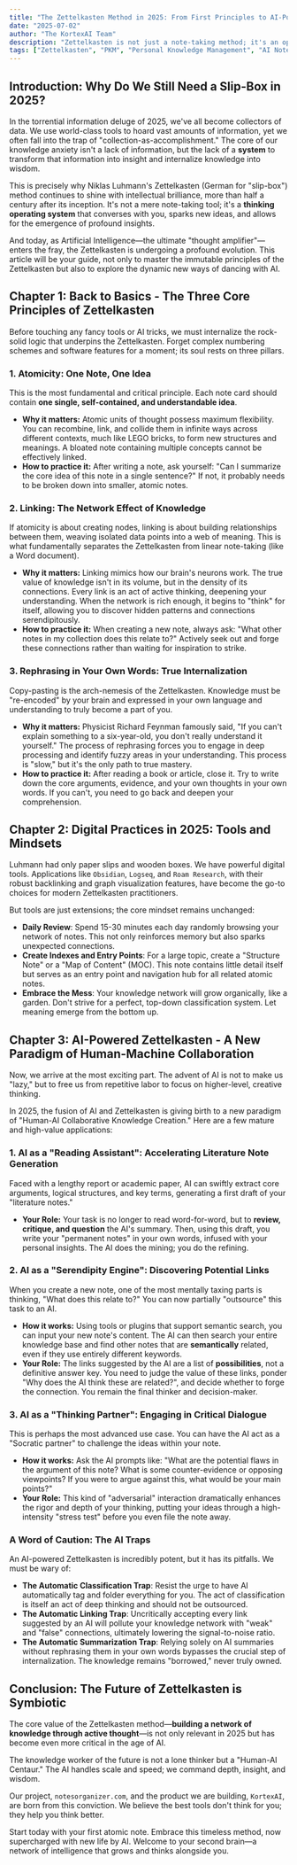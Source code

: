 ```yaml
---
title: "The Zettelkasten Method in 2025: From First Principles to AI-Powered Symbiosis"
date: "2025-07-02"
author: "The KortexAI Team"
description: "Zettelkasten is not just a note-taking method; it's an operating system for your mind. In 2025, as AI sweeps through our workflows, this powerful, age-old methodology is undergoing an unprecedented evolution. This article will guide you from its core principles to the cutting edge of AI augmentation, offering fresh insights for beginners and seasoned practitioners alike."
tags: ["Zettelkasten", "PKM", "Personal Knowledge Management", "AI Notes", "Obsidian", "Knowledge Management", "Methodology"]
---
```


## Introduction: Why Do We Still Need a Slip-Box in 2025?

In the torrential information deluge of 2025, we've all become collectors of data. We use world-class tools to hoard vast amounts of information, yet we often fall into the trap of "collection-as-accomplishment." The core of our knowledge anxiety isn't a lack of information, but the lack of a **system** to transform that information into insight and internalize knowledge into wisdom.

This is precisely why Niklas Luhmann's Zettelkasten (German for "slip-box") method continues to shine with intellectual brilliance, more than half a century after its inception. It's not a mere note-taking tool; it's a **thinking operating system** that converses with you, sparks new ideas, and allows for the emergence of profound insights.

And today, as Artificial Intelligence—the ultimate "thought amplifier"—enters the fray, the Zettelkasten is undergoing a profound evolution. This article will be your guide, not only to master the immutable principles of the Zettelkasten but also to explore the dynamic new ways of dancing with AI.

## Chapter 1: Back to Basics - The Three Core Principles of Zettelkasten

Before touching any fancy tools or AI tricks, we must internalize the rock-solid logic that underpins the Zettelkasten. Forget complex numbering schemes and software features for a moment; its soul rests on three pillars.

### 1. Atomicity: One Note, One Idea

This is the most fundamental and critical principle. Each note card should contain **one single, self-contained, and understandable idea**.

*   **Why it matters:** Atomic units of thought possess maximum flexibility. You can recombine, link, and collide them in infinite ways across different contexts, much like LEGO bricks, to form new structures and meanings. A bloated note containing multiple concepts cannot be effectively linked.
*   **How to practice it:** After writing a note, ask yourself: "Can I summarize the core idea of this note in a single sentence?" If not, it probably needs to be broken down into smaller, atomic notes.

### 2. Linking: The Network Effect of Knowledge

If atomicity is about creating nodes, linking is about building relationships between them, weaving isolated data points into a web of meaning. This is what fundamentally separates the Zettelkasten from linear note-taking (like a Word document).

*   **Why it matters:** Linking mimics how our brain's neurons work. The true value of knowledge isn't in its volume, but in the density of its connections. Every link is an act of active thinking, deepening your understanding. When the network is rich enough, it begins to "think" for itself, allowing you to discover hidden patterns and connections serendipitously.
*   **How to practice it:** When creating a new note, always ask: "What other notes in my collection does this relate to?" Actively seek out and forge these connections rather than waiting for inspiration to strike.

### 3. Rephrasing in Your Own Words: True Internalization

Copy-pasting is the arch-nemesis of the Zettelkasten. Knowledge must be "re-encoded" by your brain and expressed in your own language and understanding to truly become a part of you.

*   **Why it matters:** Physicist Richard Feynman famously said, "If you can't explain something to a six-year-old, you don't really understand it yourself." The process of rephrasing forces you to engage in deep processing and identify fuzzy areas in your understanding. This process is "slow," but it's the only path to true mastery.
*   **How to practice it:** After reading a book or article, close it. Try to write down the core arguments, evidence, and your own thoughts in your own words. If you can't, you need to go back and deepen your comprehension.

## Chapter 2: Digital Practices in 2025: Tools and Mindsets

Luhmann had only paper slips and wooden boxes. We have powerful digital tools. Applications like `Obsidian`, `Logseq`, and `Roam Research`, with their robust backlinking and graph visualization features, have become the go-to choices for modern Zettelkasten practitioners.

But tools are just extensions; the core mindset remains unchanged:

*   **Daily Review**: Spend 15-30 minutes each day randomly browsing your network of notes. This not only reinforces memory but also sparks unexpected connections.
*   **Create Indexes and Entry Points**: For a large topic, create a "Structure Note" or a "Map of Content" (MOC). This note contains little detail itself but serves as an entry point and navigation hub for all related atomic notes.
*   **Embrace the Mess**: Your knowledge network will grow organically, like a garden. Don't strive for a perfect, top-down classification system. Let meaning emerge from the bottom up.

## Chapter 3: AI-Powered Zettelkasten - A New Paradigm of Human-Machine Collaboration

Now, we arrive at the most exciting part. The advent of AI is not to make us "lazy," but to free us from repetitive labor to focus on higher-level, creative thinking.

In 2025, the fusion of AI and Zettelkasten is giving birth to a new paradigm of "Human-AI Collaborative Knowledge Creation." Here are a few mature and high-value applications:

### 1. AI as a "Reading Assistant": Accelerating Literature Note Generation

Faced with a lengthy report or academic paper, AI can swiftly extract core arguments, logical structures, and key terms, generating a first draft of your "literature notes."

*   **Your Role:** Your task is no longer to read word-for-word, but to **review, critique, and question** the AI's summary. Then, using this draft, you write your "permanent notes" in your own words, infused with your personal insights. The AI does the mining; you do the refining.

### 2. AI as a "Serendipity Engine": Discovering Potential Links

When you create a new note, one of the most mentally taxing parts is thinking, "What does this relate to?" You can now partially "outsource" this task to an AI.

*   **How it works:** Using tools or plugins that support semantic search, you can input your new note's content. The AI can then search your entire knowledge base and find other notes that are **semantically** related, even if they use entirely different keywords.
*   **Your Role:** The links suggested by the AI are a list of **possibilities**, not a definitive answer key. You need to judge the value of these links, ponder "Why does the AI think these are related?", and decide whether to forge the connection. You remain the final thinker and decision-maker.

### 3. AI as a "Thinking Partner": Engaging in Critical Dialogue

This is perhaps the most advanced use case. You can have the AI act as a "Socratic partner" to challenge the ideas within your note.

*   **How it works:** Ask the AI prompts like: "What are the potential flaws in the argument of this note? What is some counter-evidence or opposing viewpoints? If you were to argue against this, what would be your main points?"
*   **Your Role:** This kind of "adversarial" interaction dramatically enhances the rigor and depth of your thinking, putting your ideas through a high-intensity "stress test" before you even file the note away.

### A Word of Caution: The AI Traps

An AI-powered Zettelkasten is incredibly potent, but it has its pitfalls. We must be wary of:

*   **The Automatic Classification Trap**: Resist the urge to have AI automatically tag and folder everything for you. The act of classification is itself an act of deep thinking and should not be outsourced.
*   **The Automatic Linking Trap**: Uncritically accepting every link suggested by an AI will pollute your knowledge network with "weak" and "false" connections, ultimately lowering the signal-to-noise ratio.
*   **The Automatic Summarization Trap**: Relying solely on AI summaries without rephrasing them in your own words bypasses the crucial step of internalization. The knowledge remains "borrowed," never truly owned.

## Conclusion: The Future of Zettelkasten is Symbiotic

The core value of the Zettelkasten method—**building a network of knowledge through active thought**—is not only relevant in 2025 but has become even more critical in the age of AI.

The knowledge worker of the future is not a lone thinker but a "Human-AI Centaur." The AI handles scale and speed; we command depth, insight, and wisdom.

Our project, `notesorganizer.com`, and the product we are building, `KortexAI`, are born from this conviction. We believe the best tools don't think for you; they help you think better.

Start today with your first atomic note. Embrace this timeless method, now supercharged with new life by AI. Welcome to your second brain—a network of intelligence that grows and thinks alongside you. 